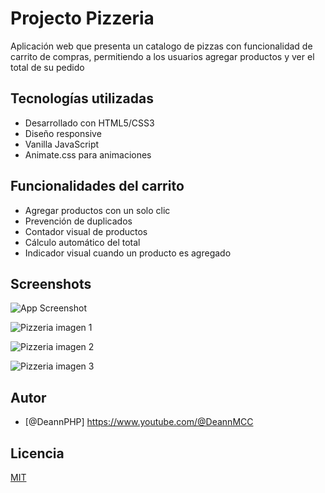 
# Projecto Pizzeria

Aplicación web que presenta un catalogo de pizzas con funcionalidad de carrito de compras, permitiendo a los usuarios agregar productos y ver el total de su pedido

## Tecnologías utilizadas

- Desarrollado con HTML5/CSS3 
- Diseño responsive
- Vanilla JavaScript
- Animate.css para animaciones

## Funcionalidades del carrito

- Agregar productos con un solo clic
- Prevención de duplicados
- Contador visual de productos
- Cálculo automático del total
- Indicador visual cuando un producto es agregado

## Screenshots

![App Screenshot](https://via.placeholder.com/468x300?text=App+Screenshot+Here)

![Pizzeria imagen 1](screen_01.png)

![Pizzeria imagen 2](screen_02.png) 

![Pizzeria imagen 3](screen_03.png) 


## Autor

- [@DeannPHP] https://www.youtube.com/@DeannMCC

## Licencia

[MIT](https://choosealicense.com/licenses/mit/)
